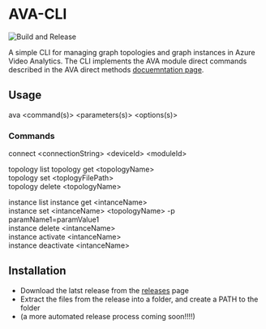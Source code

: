 # AVA-CLI

![Build and Release](https://github.com/davidxw/ava-cli/actions/workflows/dotnet.yml/badge.svg)

A simple CLI for managing graph topologies and graph instances in Azure Video Analytics. The CLI implements the AVA module direct commands described in the AVA direct methods [docuemntation page](https://docs.microsoft.com/en-us/azure/media-services/live-video-analytics-edge/direct-methods).


## Usage

ava \<command(s)\> \<parameters(s)\> \<options(s)\>

### Commands

connect \<connectionString\> \<deviceId\> \<moduleId\>

topology list 
topology get \<topologyName\>  
topology set \<toplogyFilePath\>  
topology delete \<topologyName\>

instance list 
instance get \<intanceName\>  
instance set \<intanceName\> \<topologyName\> -p paramName1=paramValue1  
instance delete \<intanceName\>  
instance activate \<intanceName\>  
instance deactivate \<intanceName\> 

## Installation
* Download the latst release from the [releases](https://github.com/davidxw/AVA-CLI/releases) page
* Extract the files from the release into a folder, and create a PATH to the folder
* (a more automated release process coming soon!!!!)